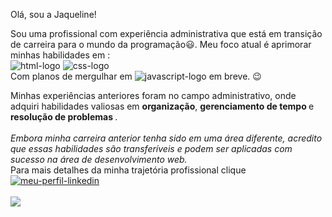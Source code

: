 
Olá, sou a Jaqueline!
<br>


Sou uma profissional com experiência administrativa que está em transição de carreira para o mundo da programação:smiley:.
Meu foco atual é aprimorar minhas habilidades em :
<br>
<img src="https://img.shields.io/badge/HTML5-E34F26?style=for-the-badge&logo=html5&logoColor=white" alt="html-logo" >
<img src="https://img.shields.io/badge/CSS3-1572B6?style=for-the-badge&logo=css3&logoColor=white" alt="css-logo" >
<br> Com planos de mergulhar em <img src="https://img.shields.io/badge/JavaScript-323330?style=for-the-badge&logo=javascript&logoColor=F7DF1E" alt="javascript-logo"> em breve. :wink:

Minhas experiências anteriores foram no campo administrativo, onde adquiri habilidades valiosas em <b> organização</b>, <b> gerenciamento de tempo </b> e <b> resolução de problemas </b>. 
<br> 
<br>
<i> Embora minha carreira anterior tenha sido em uma área diferente, acredito que essas habilidades são transferíveis e podem ser aplicadas com sucesso na área de desenvolvimento web.
<br> </i>
Para mais detalhes da minha trajetória profissional clique 
<a href="https://www.linkedin.com/in/jaquelinefestucci" > <img src="https://img.shields.io/badge/LinkedIn-0077B5?style=for-the-badge&logo=linkedin&logoColor=white" alt="meu-perfil-linkedin" >
<br> <br>
[![](https://github-readme-stats.vercel.app/api?username=jaquelinefestucci)](https://github.com/anuraghazra/github-readme-stats)

